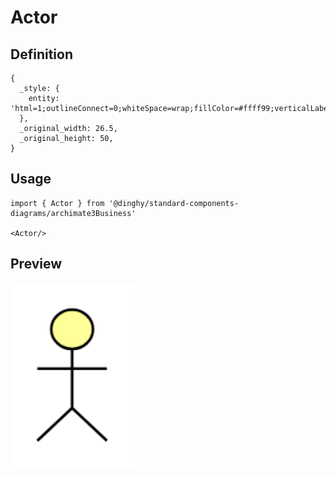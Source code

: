 # Actor

## Definition

```
{
  _style: { 
    entity: 'html=1;outlineConnect=0;whiteSpace=wrap;fillColor=#ffff99;verticalLabelPosition=bottom;verticalAlign=top;align=center;shape=mxgraph.archimate3.actor;',
  },
  _original_width: 26.5,
  _original_height: 50,
}
```

## Usage

```
import { Actor } from '@dinghy/standard-components-diagrams/archimate3Business'

<Actor/>
```

## Preview

<img src="./actor.png" width="200"/>
